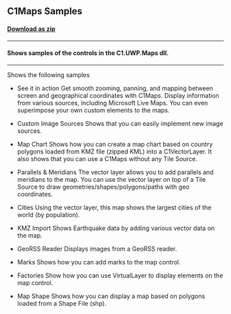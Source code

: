 ## C1Maps Samples
#### [Download as zip](https://downgit.github.io/#/home?url=https://github.com/GrapeCity/ComponentOne-UWP-Samples/tree/master/\C1.UWP.Maps\CS\MapsSamples)
____
#### Shows samples of the controls in the C1.UWP.Maps dll.
____
Shows the following samples

* See it in action
Get smooth zooming, panning, and mapping between screen and geographical coordinates with C1Maps. Display information from various sources, including Microsoft Live Maps. You can even superimpose your own custom elements to the maps.


* Custom Image Sources
Shows that you can easily implement new image sources.


* Map Chart
Shows how you can create a map chart based on country polygons loaded from KMZ file (zipped KML) into a C1VectorLayer. It also shows that you can use a C1Maps without any Tile Source.


* Parallels & Meridians
The vector layer allows you to add parallels and meridians to the map. You can use the vector layer on top of a Tile Source to draw geometries/shapes/polygons/paths with geo coordinates.


* Cities
Using the vector layer, this map shows the largest cities of the world (by population).


* KMZ Import
Shows Earthquake data by adding various vector data on the map.


* GeoRSS Reader
Displays images from a GeoRSS reader.


* Marks
Shows how you can add marks to the map control.


* Factories
Show how you can use VirtualLayer to display elements on the map control.


* Map Shape
Shows how you can display a map based on polygons loaded from a Shape File (shp).


